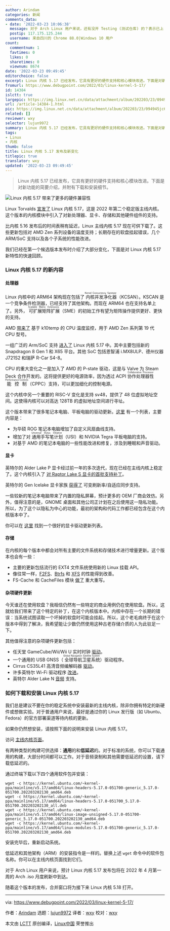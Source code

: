 ```yaml
---
author: Arindam
categories: 新闻
comments_data:
- date: '2022-03-23 10:06:38'
  message: 对于 Arch Linux 用户来说，还有没开 Testing (测试仓库) 的？表示已上 5.17。
  postip: 117.175.125.244
  username: 来自四川的 Chrome 88.0|Windows 10 用户
count:
  commentnum: 1
  favtimes: 0
  likes: 0
  sharetimes: 0
  viewnum: 8674
date: '2022-03-23 09:49:45'
editorchoice: false
excerpt: Linux 内核 5.17 已经发布，它具有更好的硬件支持和核心模块改进。下面是对新功能的简要介绍，并附有下载和安装细节。
fromurl: https://www.debugpoint.com/2022/03/linux-kernel-5-17/
id: 14384
islctt: true
largepic: https://img.linux.net.cn/data/attachment/album/202203/23/094945jc6gg2k2k2sp4mga.png
url: /article-14384-1.html
pic: https://img.linux.net.cn/data/attachment/album/202203/23/094945jc6gg2k2k2sp4mga.png.thumb.jpg
related: []
reviewer: wxy
selector: lujun9972
summary: Linux 内核 5.17 已经发布，它具有更好的硬件支持和核心模块改进。下面是对新功能的简要介绍，并附有下载和安装细节。
tags:
- Linux
- 内核
thumb: false
title: Linux 内核 5.17 发布及新变化
titlepic: true
translator: wxy
updated: '2022-03-23 09:49:45'
---
```



> 
> Linux 内核 5.17 已经发布，它具有更好的硬件支持和核心模块改进。下面是对新功能的简要介绍，并附有下载和安装细节。
> 
> 
> 


![Linux 内核 5.17 带来了更多的硬件兼容性](/data/attachment/album/202203/23/094945jc6gg2k2k2sp4mga.png)


Linux Torvalds [宣发了](https://lkml.org/lkml/2022/3/20/213) Linux 内核 5.17，这是 2022 年第二个稳定版主线内核。这个版本的内核模块中引入了对新处理器、显卡、存储和其他硬件组件的支持。


比内核 5.16 发布后的时间表稍有延迟，Linux 主线内核 5.17 现在可供下载了。这些更新包括对 AMD Zen 系列设备的温度支持；长期存在的软盘挂起错误，几个 ARM/SoC 支持以及各个子系统的性能改进。


我们已经在第一个候选版本发布时介绍了大部分变化，下面是对 Linux 内核 5.17 新特性的快速回顾。


### Linux 内核 5.17 的新内容


#### 处理器


Linux 内核中的 ARM64 架构现在包括了<ruby> 内核并发净化器 <rt>  Kernel Concurrency Sanitizer </rt></ruby>（KCSAN）。KSCAN 是一个竞争条件检测器，已经支持了其他架构。而现在 ARM64 也在支持名单上了。另外，<ruby> 可扩展矩阵扩展 <rt>  Scalable Matrix Extensions </rt></ruby>（SME）的初始工作有望为矩阵操作提供更好、更快的支持。


AMD [带来了](https://git.kernel.org/pub/scm/linux/kernel/git/groeck/linux-staging.git/commit/?h=hwmon-next&id=6482dd78c00c6d604ac1c757fb2d8a2be2878654) 基于 k10temp 的 CPU 温度监控，用于 AMD Zen 系列第 19 代 CPU 型号。


一组广泛的 Arm/SoC 支持 [进入了](https://lore.kernel.org/linux-arm-kernel/CAK8P3a0RDZpLtWjMEU1QVWSjOoqRAH6QxQ+ZQnJc8LwaV7m+JQ@mail.gmail.com/) Linux 内核 5.17 中。其中主要包括新的 Snapdragon 8 Gen 1 和 X65 平台。其他 SoC 包括恩智浦 i.MX8ULP、德州仪器 J721S2 和瑞萨 R-Car S4-8。


CPU 的重大变化之一是加入了 AMD 的 P-state 驱动，这是与 Valve 为 Steam Deck 合作开发的。这将提供更好的电源效率，因为透过 ACPI <ruby> 协作处理器性能控制 <rt>  Collaborative Processor Performance Controls </rt></ruby>（CPPC）支持，可以更加细化的控制电源。


这个内核中另一个重要的 RISC-V 变化是支持 sv48，提供了 48 位虚拟地址空间。这使得内核可以对高达 128TB 的虚拟地址空间进行寻址。


这个版本带来了很多笔记本电脑、平板电脑的驱动更新。[这里](https://lore.kernel.org/lkml/aea4c26b-25a1-9480-f780-7eb3502a4ce4@redhat.com/T/#u) 有一个列表，主要内容是：


* 为华硕 ROG 笔记本电脑增加了自定义风扇曲线支持。
* 增加了对<ruby> 通用手写笔计划 <rt>  Universal Stylus Initiative </rt></ruby>（USI）和 NVIDIA Tegra 平板电脑的支持。
* 对基于 AMD 的笔记本电脑的一些性能改进和修复，涉及到睡眠和声音驱动。


#### 显卡


英特尔的 Alder Lake P 显卡经过前一年的多次迭代，现在已经在主线内核上稳定了。这个内核引入了 [对 Raptor Lake S 显卡的首批支持补丁](https://lore.kernel.org/dri-devel/87ee6f5h9u.fsf@intel.com/)。


英特尔的 Gen Icelake 显卡家族 [获得了](https://lists.freedesktop.org/archives/intel-gfx/2021-November/284109.html) 可变刷新率/自适应同步支持。


一些较新的笔记本电脑带来了内置的隐私屏幕，预计更多的 OEM 厂商会效仿。另外，值得注意的是，GNOME 桌面和其他公司正计划在之后使用这一隐私功能。所以，为了这个以隐私为中心的功能，最初的架构和代码工作都已经包含在这个内核版本中了。


你可以在 [这里](https://lists.freedesktop.org/archives/dri-devel/2022-January/336492.html) 找到一个很好的显卡驱动更新列表。


#### 存储


在内核的每个版本中都会对所有主要的文件系统和存储技术进行增量更新。这个版本也会有一些：


* 主要的更新包括流行的 EXT4 文件系统使用新的 Linux 挂载 API。
* 像往常一样，[F2FS](https://lore.kernel.org/lkml/YedlHVEa4sdbvB2F@google.com/)、[Btrfs](https://lore.kernel.org/lkml/cover.1641841093.git.dsterba@suse.com/) 和 [XFS](https://lore.kernel.org/lkml/YdyxjTFaLWif6BCM@mit.edu/) 的性能得到改善。
* FS-Cache 和 CacheFiles 模块 [做了](https://lore.kernel.org/lkml/510611.1641942444@warthog.procyon.org.uk/) 重大重写。


#### 杂项硬件更新


今天谁还在使用软盘？我相信仍然有一些特定的商业用例仍在使用软盘。所以，这就给我们带来了这个特定的补丁，在这个内核版本中。内核中存在一个长期的错误：当系统试图读取一个坏掉的软盘时可能会挂起。所以，这个老毛病终于在这个版本中得到了解决，我希望能让少数仍然使用这种古老存储介质的人为此驻足一下。


其他值得注意的杂项硬件更新包括：


* 任天堂 GameCube/Wii/Wii U 实时时钟 [驱动](https://lore.kernel.org/lkml/Yen7oaDXAbd4tFOD@piout.net/)。
* 一个通用的 USB GNSS（<ruby> 全球导航卫星系统 <rt>  Global Navigation Satellite System </rt></ruby>）驱动程序。
* Cirrus CS35L41 高清音频编解码器 [驱动](https://git.kernel.org/pub/scm/linux/kernel/git/tiwai/sound.git/commit/?h=for-next&id=7b2f3eb492dac7665c75df067e4d8e4869589f4a)。
* 许多英特尔 Wi-Fi 驱动程序 [改进](https://git.kernel.org/pub/scm/linux/kernel/git/netdev/net-next.git/commit/?id=bc11517bc8219314948780570ec92814d14d6602)。
* 英特尔 Alder Lake N [音频](https://git.kernel.org/pub/scm/linux/kernel/git/tiwai/sound.git/commit/?h=for-next&id=4d5a628d96532607b2e01e507f951ab19a33fc12) 支持。


### 如何下载和安装 Linux 内核 5.17


我们总是建议不要在你的稳定系统中安装最新的主线内核，除非你拥有特定的新硬件或想做实验。对于普通用户来说，最好是通过你的 Linux 发行版（如 Ubuntu、Fedora）的官方部署渠道等待内核的更新。


如果你仍然想安装，请按照下面的说明来安装 Linux 内核 5.17。


访问 [主线内核页面](https://kernel.ubuntu.com/~kernel-ppa/mainline/v5.17)。


有两种类型的构建可供选择：**通用**的和**低延迟**的。对于标准的系统，你可以下载通用的构建，大部分时间都可以工作。对于音频录制和其他需要低延迟的设置，请下载低延迟的。


通过终端下载以下四个通用软件包并安装：



```
wget -c https://kernel.ubuntu.com/~kernel-ppa/mainline/v5.17/amd64/linux-headers-5.17.0-051700-generic_5.17.0-051700.202203202130_amd64.deb
wget -c https://kernel.ubuntu.com/~kernel-ppa/mainline/v5.17/amd64/linux-headers-5.17.0-051700_5.17.0-051700.202203202130_all.deb
wget -c https://kernel.ubuntu.com/~kernel-ppa/mainline/v5.17/amd64/linux-image-unsigned-5.17.0-051700-generic_5.17.0-051700.202203202130_amd64.deb
wget -c https://kernel.ubuntu.com/~kernel-ppa/mainline/v5.17/amd64/linux-modules-5.17.0-051700-generic_5.17.0-051700.202203202130_amd64.deb

```

安装完毕后，重新启动系统。


低延迟和其他架构（ARM）的安装指令是一样的。替换上述 `wget` 命令中的软件包名称。你可以在主线内核页面找到它们。


对于 Arch Linux 用户来说，预计 Linux 内核 5.17 发布包将在 2022 年 4 月第一周的 Arch .iso 月度刷新中到达。


随着这个版本的发布，合并窗口将为接下来 Linux 内核 5.18 打开。




---


via: <https://www.debugpoint.com/2022/03/linux-kernel-5-17/>


作者：[Arindam](https://www.debugpoint.com/author/admin1/) 选题：[lujun9972](https://github.com/lujun9972) 译者：[wxy](https://github.com/wxy) 校对：[wxy](https://github.com/wxy)


本文由 [LCTT](https://github.com/LCTT/TranslateProject) 原创编译，[Linux中国](https://linux.cn/) 荣誉推出